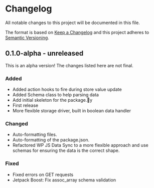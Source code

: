 # Changelog

All notable changes to this project will be documented in this file.

The format is based on [Keep a Changelog](https://keepachangelog.com/en/1.0.0/)
and this project adheres to [Semantic Versioning](https://semver.org/spec/v2.0.0.html).

## 0.1.0-alpha - unreleased

This is an alpha version! The changes listed here are not final.

### Added
- Added action hooks to fire during store value update
- Added Schema class to help parsing data
- Add initial skeleton for the package.y
- First release
- More flexible storage driver, built in boolean data handler

### Changed
- Auto-formatting files.
- Auto-formatting of the package.json.
- Refactored WP JS Data Sync to a more flexible approach and use schemas for ensuring the data is the correct shape.

### Fixed
- Fixed errors on GET requests
- Jetpack Boost: Fix assoc_array schema validation

